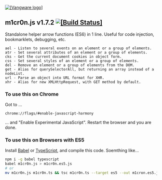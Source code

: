 [![[Vangware logo]](https://vangware.com/assets/img/logo.big.svg)](https://vangware.com)

m1cr0n.js v1.7.2 [![[Build Status]](https://img.shields.io/travis/vangware/m1cr0n.js.svg?style=flat-square)](https://travis-ci.org/vangware/m1cr0n.js)
----

Standalone helper arrow functions (ES6) in 1 line. Useful for code injection, bookmarklets, debugging, etc.

```
ael - Listen to several events on an element or a group of elements.
atr - Set several attributes of an element or a group of elements.
cks - Get the current document cookies in object form.
css - Set several styles of an element or a group of elements.
del - Remove an element or a group of elements from the DOM.
get - Alias for querySelectorAll, but returning an array instead of a nodeList.
url - Parse an object into URL format for XHR.
xhr - Alias for new XMLHttpRequest, with GET method by default.
```

### To use this on Chrome
Got to ...
````
chrome://flags/#enable-javascript-harmony
````
... and "Enable Experimental JavaScript". Restart the browser and you are done.

### To use this on Browsers with ES5

Install [Babel](https://github.com/babel/babel) or [TypeScript](https://github.com/Microsoft/TypeScript), and compile this code. Soemthing like...
````sh
npm i -g babel typescript
babel m1cr0n.js > m1cr0n.es5.js
# or
mv m1cr0n.js m1cr0n.ts && tsc m1cr0n.ts --target es5 --out m1cron.es5.js
````
